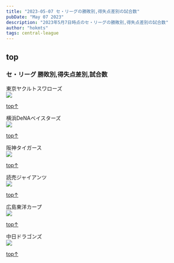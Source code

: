 ```yaml
---
title: "2023-05-07 セ・リーグの勝敗別,得失点差別の試合数"
pubDate: "May 07 2023"
description: "2023年5月7日時点のセ・リーグの勝敗別,得失点差別の試合数"
author: "hokmts"
tags: central-league
---
```


## top

### セ・リーグ 勝敗別,得失点差別,試合数

東京ヤクルトスワローズ
<img src="/2023score02_files/figure-markdown_strict/2023_Team_Stats1-1.png" style="display: block; margin: auto;" />

[top↑](#top)

横浜DeNAベイスターズ
<img src="/2023score02_files/figure-markdown_strict/2023_Team_Stats2-1.png" style="display: block; margin: auto;" />

[top↑](#top)

阪神タイガース
<img src="/2023score02_files/figure-markdown_strict/2023_Team_Stats3-1.png" style="display: block; margin: auto;" />

[top↑](#top)

読売ジャイアンツ
<img src="/2023score02_files/figure-markdown_strict/2023_Team_Stats4-1.png" style="display: block; margin: auto;" />

[top↑](#top)

広島東洋カープ
<img src="/2023score02_files/figure-markdown_strict/2023_Team_Stats5-1.png" style="display: block; margin: auto;" />

[top↑](#top)

中日ドラゴンズ
<img src="/2023score02_files/figure-markdown_strict/2023_Team_Stats6-1.png" style="display: block; margin: auto;" />

[top↑](#top)
